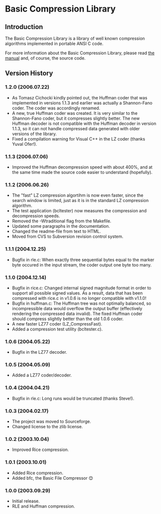 # Basic Compression Library

## Introduction

The Basic Compression Library is a library of well known compression algorithms implemented in portable ANSI C code.

For more information about the Basic Compression Library, please read [the manual](doc/manual.pdf) and, of course, the source code.


## Version History

### 1.2.0 (2006.07.22)
* As Tomasz Cichocki kindly pointed out, the Huffman coder that was implemented in versions 1.1.3 and earlier was actually a Shannon-Fano coder. The coder was accordingly renamed.
* A new, true Huffman coder was created. It is very similar to the Shannon-Fano coder, but it compresses slightly better. The new Huffman decoder is not compatible with the Huffman decoder in version 1.1.3, so it can not handle compressed data generated with older versions of the library.
* Fixed a compilation warning for Visual C++ in the LZ coder (thanks Yuval Ofer!).

### 1.1.3 (2006.07.06)
* Improved the Huffman decompression speed with about 400%, and at the same time made the source code easier to understand (hopefully).

### 1.1.2 (2006.06.26)
* The "fast" LZ compression algortihm is now even faster, since the search window is limited, just as it is in the standard LZ compression algorithm.
* The test application (bcltester) now measures the compression and decompression speeds.
* Removed the -Wtraditional flag from the Makefile.
* Updated some paragraphs in the documentation.
* Changed the readme-file from text to HTML.
* Moved from CVS to Subversion revision control system.

### 1.1.1 (2004.12.25)
* Bugfix in rle.c: When exactly three sequential bytes equal to the marker byte occured in the input stream, the coder output one byte too many.

### 1.1.0 (2004.12.14)
* Bugfix in rice.c: Changed internal signed magnitude format in order to support all possible signed values. As a result, data that has been compressed with rice.c in v1.0.6 is no longer compatible with v1.1.0!
* Bugfix in huffman.c: The Huffman tree was not optimally balanced, so incompressible data would overflow the output buffer (effectively rendering the compressed data invalid). The fixed Huffman coder should compress slightly better than the old 1.0.6 coder.
* A new faster LZ77 coder (LZ_CompressFast).
* Added a compression test utility (bcltester.c).

### 1.0.6 (2004.05.22)
* Bugfix in the LZ77 decoder.

### 1.0.5 (2004.05.09)
* Added a LZ77 coder/decoder.

### 1.0.4 (2004.04.21)
* Bugfix in rle.c: Long runs would be truncated (thanks Steve!).

### 1.0.3 (2004.02.17)
* The project was moved to Sourceforge.
* Changed license to the zlib license.

### 1.0.2 (2003.10.04)
* Improved Rice compression.

### 1.0.1 (2003.10.01)
* Added Rice compression.
* Added bfc, the Basic File Compressor 😊

### 1.0.0 (2003.09.29)
* Initial release.
* RLE and Huffman compression.
